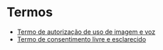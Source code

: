 # Termos

- [Termo de autorização de uso de imagem e voz](pdf/termo1.pdf)
- [Termo de consentimento livre e esclarecido](pdf/termo2.pdf)
